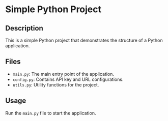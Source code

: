 # Simple Python Project

## Description
This is a simple Python project that demonstrates the structure of a Python application.

## Files
- `main.py`: The main entry point of the application.
- `config.py`: Contains API key and URL configurations.
- `utils.py`: Utility functions for the project.

## Usage
Run the `main.py` file to start the application.
